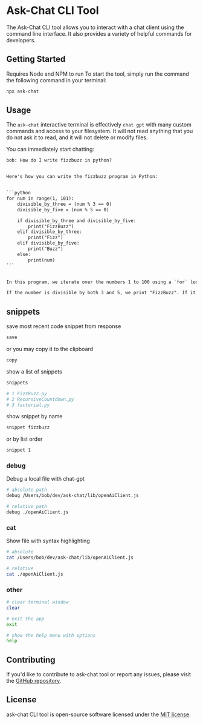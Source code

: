 # Ask-Chat CLI Tool

The Ask-Chat CLI tool allows you to interact with a chat client using the command line interface. It also provides a variety of helpful commands for developers.

## Getting Started

Requires Node and NPM to run
To start the tool, simply run the command the following command in your terminal:

```bash
npx ask-chat
```

## Usage

The `ask-chat` interactive terminal is effectively `chat gpt` with many custom commands and access to your filesystem. It will not read anything that you do not ask it to read, and it will not delete or modify files.

You can immediately start chatting:

````txt
bob: How do I write fizzbuzz in python?


Here's how you can write the fizzbuzz program in Python:


```python
for num in range(1, 101):
    divisible_by_three = (num % 3 == 0)
    divisible_by_five = (num % 5 == 0)

    if divisible_by_three and divisible_by_five:
        print("FizzBuzz")
    elif divisible_by_three:
        print("Fizz")
    elif divisible_by_five:
        print("Buzz")
    else:
        print(num)
```


In this program, we iterate over the numbers 1 to 100 using a `for` loop. For each number, we check if it is divisible by 3, 5, or both using the modulo operator (`%`).

If the number is divisible by both 3 and 5, we print "FizzBuzz". If it is divisible by 3, we print "Fizz". If it is divisible by 5, we print "Buzz". And if it is not divisible by either 3 or 5, we simply print the number itself.
````

## snippets

save most recent code snippet from response

```bash
save
```

or you may copy it to the clipboard

```bash
copy
```

show a list of snippets

```bash
snippets

# 1 FizzBuzz.py
# 2 RecursiveCountdown.py
# 3 factorial.py
```

show snippet by name

```bash
snippet fizzbuzz
```

or by list order

```bash
snippet 1
```

### debug

Debug a local file with chat-gpt

```bash
# absolute path
debug /Users/bob/dev/ask-chat/lib/openAiClient.js

# relative path
debug ./openAiClient.js
```

### cat

Show file with syntax highlighting

```bash
# absolute
cat /Users/bob/dev/ask-chat/lib/openAiClient.js

# relative
cat ./openAiClient.js
```

### other

```bash
# clear terminal window
clear

# exit the app
exit

# show the help menu with options
help
```

## Contributing

If you'd like to contribute to ask-chat tool or report any issues, please visit the [GitHub repository](https://github.com/robertjbass/ask-chat).

## License

ask-chat CLI tool is open-source software licensed under the [MIT license](https://opensource.org/licenses/MIT).
